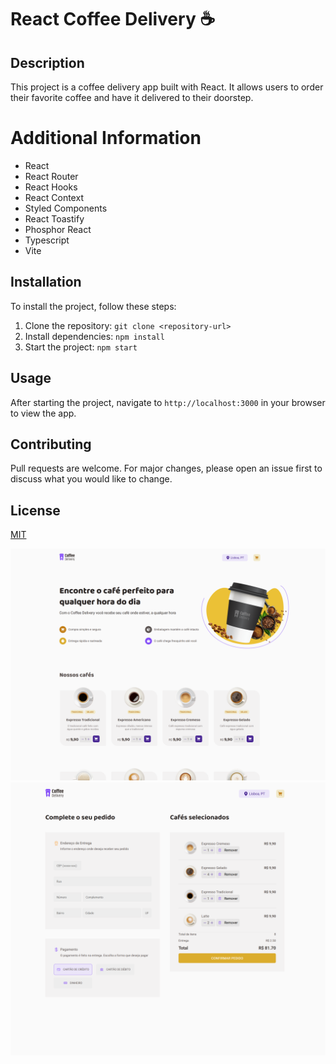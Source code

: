 # React Coffee Delivery :coffee:

## Description
This project is a coffee delivery app built with React. It allows users to order their favorite coffee and have it delivered to their doorstep.

# Additional Information
- React
- React Router
- React Hooks
- React Context
- Styled Components
- React Toastify
- Phosphor React
- Typescript
- Vite


## Installation
To install the project, follow these steps:
1. Clone the repository: `git clone <repository-url>`
2. Install dependencies: `npm install`
3. Start the project: `npm start`

## Usage
After starting the project, navigate to `http://localhost:3000` in your browser to view the app.

## Contributing
Pull requests are welcome. For major changes, please open an issue first to discuss what you would like to change.

## License
[MIT](https://choosealicense.com/licenses/mit/)

![Screen_1](https://github.com/fsmaiorano/react-coffee-delivery/blob/master/github/coffee-delivery-1.png)
![Screen_2](https://github.com/fsmaiorano/react-coffee-delivery/blob/master/github/coffee-delivery-2.png)
